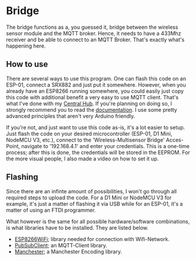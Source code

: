 # Bridge
The bridge functions as a, you guessed it, bridge between the wireless sensor module and the MQTT broker. Hence, it needs to have a 433Mhz receiver and be able to connect to an MQTT Broker. That's exactly what's happening here. 

## How to use
There are several ways to use this program. One can flash this code on an ESP-01, connect a SRX882 and just put it somewhere. However, when you already have an ESP8266 running somewhere, you could easily just copy this code with additional benefit a very easy to use MQTT client. That's what I've done with my [Central Hub](https://github.com/JVKran/Sensor-Module). If you're planning on doing so, I strongly recommend you to read the [documentation](/Documentation). I use some pretty advanced principles that aren't very Arduino friendly.

If you're not, and just want to use this code as-is, it's a lot easier to setup. Just flash the code on your desired microcontroller (ESP-01, D1 Mini, NodeMCU V3, etc.), connect to the 'Wireless-Multisensor Bridge' Acces-Point, navigate to '192.168.4.1' and enter your credentials. This is a one-time process; after this is done, the credentials will be stored in the EEPROM. For the more visual people, I also made a video on how to set it up.

## Flashing
Since there are an infinte amount of possibilities, I won't go through all required steps to upload the code. For a D1 Mini or NodeMCU V3 for example, it's just a matter of flashing it via USB while for an ESP-01, it's a matter of using an FTDI programmer. 

What however is the same for all possible hardware/software combinations, is what libraries have to be installed. They are listed below.
- [ESP8266WiFi](https://github.com/esp8266/Arduino/tree/master/libraries/ESP8266WiFi); library needed for connection with Wifi-Network.
- [PubSubClient](https://github.com/knolleary/pubsubclient); an MQTT-Client library.
- [Manchester](https://github.com/mchr3k/arduino-libs-manchester); a Manchester Encoding library.
